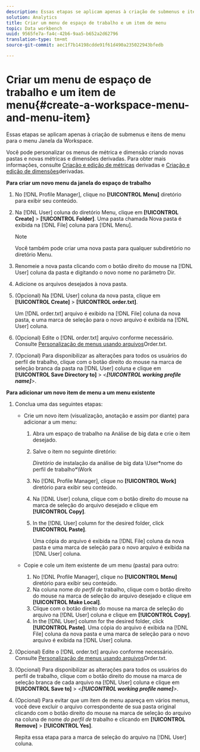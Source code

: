 ```yaml
---
description: Essas etapas se aplicam apenas à criação de submenus e itens de menu para o menu Janela da Workspace.
solution: Analytics
title: Criar um menu de espaço de trabalho e um item de menu
topic: Data workbench
uuid: 9565fe7a-fa4c-42b6-9aa5-b652a2d62796
translation-type: tm+mt
source-git-commit: aec1f7b14198cdde91f61d490a235022943bfedb

---
```



# Criar um menu de espaço de trabalho e um item de menu{#create-a-workspace-menu-and-menu-item}

Essas etapas se aplicam apenas à criação de submenus e itens de menu para o menu Janela da Workspace.

Você pode personalizar os menus de métrica e dimensão criando novas pastas e novas métricas e dimensões derivadas. Para obter mais informações, consulte [Criação e edição de métricas](../../../../home/c-get-started/c-admin-intrf/c-prof-mgr/c-drvd-mtrcs.md#concept-e41723b342a849309874b26232224a40) derivadas e [Criação e edição de dimensões](../../../../home/c-get-started/c-admin-intrf/c-prof-mgr/c-dvrd-dim.md#concept-ece3c3ea8cdf4fc796680173993bff93)derivadas.

**Para criar um novo menu da janela do espaço de trabalho**

1. No [!DNL Profile Manager], clique no **[!UICONTROL Menu]** diretório para exibir seu conteúdo.
1. Na [!DNL User] coluna do diretório Menu, clique em **[!UICONTROL Create]** > **[!UICONTROL Folder]**. Uma pasta chamada Nova pasta é exibida na [!DNL File] coluna para [!DNL Menu].

   >[!NOTE]
   >
   >Você também pode criar uma nova pasta para qualquer subdiretório no diretório Menu.

1. Renomeie a nova pasta clicando com o botão direito do mouse na [!DNL User] coluna da pasta e digitando o novo nome no parâmetro Dir.
1. Adicione os arquivos desejados à nova pasta.
1. (Opcional) Na [!DNL User] coluna da nova pasta, clique em **[!UICONTROL Create]** > **[!UICONTROL order.txt]**.

   Um [!DNL order.txt] arquivo é exibido na [!DNL File] coluna da nova pasta, e uma marca de seleção para o novo arquivo é exibida na [!DNL User] coluna.

1. (Opcional) Edite o [!DNL order.txt] arquivo conforme necessário. Consulte [Personalização de menus usando arquivos](../../../../home/c-get-started/c-intf-anlys-ftrs/c-ctm-menus/t-cstm-menus-ordr-files.md#task-a391800a8dd444deb3e1516d5189f999)Order.txt.
1. (Opcional) Para disponibilizar as alterações para todos os usuários do perfil de trabalho, clique com o botão direito do mouse na marca de seleção branca da pasta na [!DNL User] coluna e clique em **[!UICONTROL Save Directory to]** > *&lt;**[!UICONTROL working profile name]**>*.

**Para adicionar um novo item de menu a um menu existente**

1. Conclua uma das seguintes etapas:

   * Crie um novo item (visualização, anotação e assim por diante) para adicionar a um menu:

      1. Abra um espaço de trabalho na Análise de big data e crie o item desejado.
      1. Salve o item no seguinte diretório:

         *Diretório* de instalação da análise de big data \User\*nome do perfil de trabalho*\Work

      1. No [!DNL Profile Manager], clique no **[!UICONTROL Work]** diretório para exibir seu conteúdo.
      1. Na [!DNL User] coluna, clique com o botão direito do mouse na marca de seleção do arquivo desejado e clique em **[!UICONTROL Copy]**.
      1. In the [!DNL User] column for the desired folder, click **[!UICONTROL Paste]**.

         Uma cópia do arquivo é exibida na [!DNL File] coluna da nova pasta e uma marca de seleção para o novo arquivo é exibida na [!DNL User] coluna.
   * Copie e cole um item existente de um menu (pasta) para outro:

      1. No [!DNL Profile Manager], clique no **[!UICONTROL Menu]** diretório para exibir seu conteúdo.
      1. Na coluna nome *do perfil de* trabalho, clique com o botão direito do mouse na marca de seleção do arquivo desejado e clique em **[!UICONTROL Make Local]**.
      1. Clique com o botão direito do mouse na marca de seleção do arquivo na [!DNL User] coluna e clique em **[!UICONTROL Copy]**.
      1. In the [!DNL User] column for the desired folder, click **[!UICONTROL Paste]**. Uma cópia do arquivo é exibida na [!DNL File] coluna da nova pasta e uma marca de seleção para o novo arquivo é exibida na [!DNL User] coluna.


1. (Opcional) Edite o [!DNL order.txt] arquivo conforme necessário. Consulte [Personalização de menus usando arquivos](../../../../home/c-get-started/c-intf-anlys-ftrs/c-ctm-menus/t-cstm-menus-ordr-files.md#task-a391800a8dd444deb3e1516d5189f999)Order.txt.
1. (Opcional) Para disponibilizar as alterações para todos os usuários do perfil de trabalho, clique com o botão direito do mouse na marca de seleção branca de cada arquivo na [!DNL User] coluna e clique em **[!UICONTROL Save to]** > *&lt;**[!UICONTROL working profile name]**>*.
1. (Opcional) Para evitar que um item de menu apareça em vários menus, você deve excluir o arquivo correspondente de sua pasta original clicando com o botão direito do mouse na marca de seleção do arquivo na coluna de nome *do perfil de* trabalho e clicando em **[!UICONTROL Remove]** > **[!UICONTROL Yes]**.

   Repita essa etapa para a marca de seleção do arquivo na [!DNL User] coluna.

